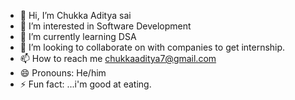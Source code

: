 - 👋 Hi, I’m Chukka Aditya sai
- 👀 I’m interested in Software Development
- 🌱 I’m currently learning DSA
- 💞️ I’m looking to collaborate on  with companies to get internship.
- 📫 How to reach me chukkaaditya7@gmail.com
- 😄 Pronouns: He/him
- ⚡ Fun fact: ...i'm good at eating.

<!---
adityasaichukka/adityasaichukka is a ✨ special ✨ repository because its `README.md` (this file) appears on your GitHub profile.
You can click the Preview link to take a look at your changes.
--->

